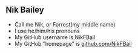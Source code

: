 ## Nik Bailey

* Call me Nik, or Forrest(my middle name)
* I use he/him/his pronouns
* My GitHub username is NikFBail
* My GitHub "homepage" is [github.com/NikFBail](https://github.com/NikFBail/)